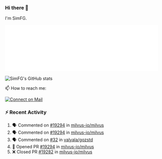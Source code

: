 ### Hi there 👋

I'm SimFG.

![Metrics](/metrics.plugin.followup.user.svg)

![SimFG's GitHub stats](https://github-readme-stats.vercel.app/api?username=SimFG&show_icons=true&theme=radical&count_private=true)

📫 How to reach me:

[![Connect on Mail](https://img.shields.io/badge/Ask%20me-anything-1abc9c.svg)](mailto:1142838399@qq.com)

### :zap: Recent Activity

<!--START_SECTION:activity-->
1. 🗣 Commented on [#19294](https://github.com/milvus-io/milvus/issues/19294) in [milvus-io/milvus](https://github.com/milvus-io/milvus)
2. 🗣 Commented on [#19294](https://github.com/milvus-io/milvus/issues/19294) in [milvus-io/milvus](https://github.com/milvus-io/milvus)
3. 🗣 Commented on [#32](https://github.com/valyala/gozstd/issues/32) in [valyala/gozstd](https://github.com/valyala/gozstd)
4. 💪 Opened PR [#19294](https://github.com/milvus-io/milvus/pull/19294) in [milvus-io/milvus](https://github.com/milvus-io/milvus)
5. ❌ Closed PR [#19282](https://github.com/milvus-io/milvus/pull/19282) in [milvus-io/milvus](https://github.com/milvus-io/milvus)
<!--END_SECTION:activity-->

